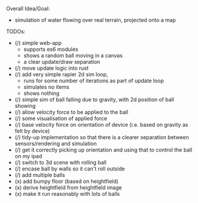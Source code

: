 Overall Idea/Goal:

- simulation of water flowing over real terrain, projected onto a map

TODOs:

- (/) simple web-app
  - supports es6 modules
  - shows a random ball moving in a canvas
  - a clear update/draw separation
- (/) move update logic into rust
- (/) add very simple rapier 2d sim loop,
  - runs for some number of iterations as part of update loop
  - simulates no items
  - shows nothing
- (/) simple sim of ball falling due to gravity, with 2d position of ball showing
- (/) allow velocity force to be applied to the ball
- (/) some visualisation of applied force
- (/) base velocity force on orientation of device (i.e. based on gravity as felt by device)
- (/) tidy-up implementation so that there is a clearer separation between sensors/rendering and simulation
- (/) get it correctly picking up orientation and using that to control the ball on my ipad
- (/) switch to 3d scene with rolling ball
- (/) encase ball by walls so it can't roll outside
- (/) add multiple balls
- (x) add bumpy floor (based on heightfield)
- (x) derive heightfield from heightfield image
- (x) make it run reasonably with lots of balls
